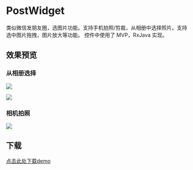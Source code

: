 # PostWidget
类似微信发朋友圈，选图片功能。支持手机拍照/剪裁，从相册中选择照片。支持选中图片拖拽，图片放大等功能。
控件中使用了 MVP，RxJava 实现。


## 效果预览

### 从相册选择
![](http://op6c410ta.bkt.clouddn.com/postWidget_video_2_01.gif)

![](http://op6c410ta.bkt.clouddn.com/postWidget_video_2_02.gif)

### 相机拍照
![](http://op6c410ta.bkt.clouddn.com/postWidget_video_01.gif)

## 下载
[点击此处下载demo](http://op6c410ta.bkt.clouddn.com/postWidgetDemo.apk)
